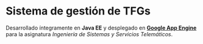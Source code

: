 # Sistema de gestión de TFGs

Desarrollado íntegramente en **Java EE** y desplegado en [**Google App Engine**](http://1-dot-isst-tfg.appspot.com/) para la asignatura *Ingeniería de Sistemas y Servicios Telemáticos*.
